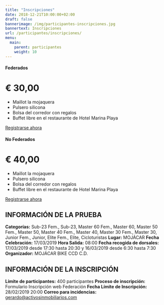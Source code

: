 ```yaml
---
title: "Inscripciones"
date: 2018-12-21T10:00:00+02:00
draft: false
bannerimage: /img/participantes-inscripciones.jpg
bannertext: Inscripciones
url: /participantes/inscripciones/
menu:
  main:
    parent: participantes
    weight: 10
---
```


<div class="card-deck mb-3 text-center">
    <div class="card text-white bg-primary mb-4 box-shadow">
        <div class="card-header">
            <h4 class="my-0 font-weight-normal">Federados</h4>
        </div>
        <div class="card-body">
            <h1 class="card-title pricing-card-title">€ 30,00</h1>
            <ul class="list-unstyled mt-3 mb-4">
                <li>Maillot la mojaquera</li>
                <li>Pulsero silicona</li>
                <li>Bolsa del corredor con regalos</li>
                <li>Buffet libre en el restaurante de Hotel Marina Playa</li>
            </ul>
            <a href="https://andaluciaciclismo.com/index.php/smartweb/inscripciones/prueba/12080-LA-MOJAQUERA" class="btn btn-lg btn-block btn-warning">
                Registrarse ahora
            </a>
        </div>
    </div>
    <div class="card text-white bg-primary mb-4 box-shadow">
        <div class="card-header">
            <h4 class="my-0 font-weight-normal">No Federados</h4>
        </div>
        <div class="card-body">
            <h1 class="card-title pricing-card-title">€ 40,00</h1>
            <ul class="list-unstyled mt-3 mb-4">
                <li>Maillot la mojaquera</li>
                <li>Pulsero silicona</li>
                <li>Bolsa del corredor con regalos</li>
                <li>Buffet libre en el restaurante de Hotel Marina Playa</li>
            </ul>
            <a href="https://andaluciaciclismo.com/index.php/smartweb/inscripciones/prueba/12080-LA-MOJAQUERA" class="btn btn-lg btn-block btn-warning">
                Registrarse ahora
            </a>
        </div>
    </div>
</div>


## INFORMACIÓN DE LA PRUEBA

**Categorías:** Sub-23 Fem., Sub-23, Master 60 Fem., Master 60, Master 50 Fem., Master 50, Master 40 Fem., Master 40, 
Master 30 Fem., Master 30, Junior Fem., Junior, Elite Fem., Elite, Cicloturistas
**Lugar:** MOJÁCAR
**Fecha Celebración:** 17/03/2019 
**Hora Salida:** 08:00
**Fecha recogida de dorsales:** 17/03/2019 desde 17:30 hasta 20:30 y 16/03/2019 desde 6:30 hasta 7:30
**Organizador:** MOJÁCAR BIKE CCD C.D.

## INFORMACIÓN DE LA INSCRIPCIÓN

**Límite de participantes:** 400 participantes
**Proceso de inscripción:** Formulario Inscripción web Federación
**Fecha Límite de Inscripción:** 28/02/2019 20:00
**Correo para incidencias:** gerardo@activosinmobiliarios.com
